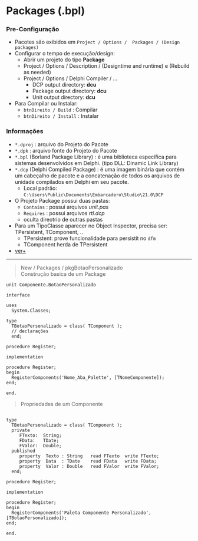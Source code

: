 # Packages (.bpl)

### Pre-Configuração
- Pacotes são exibidos em `Project / Options /  Packages / (Design packages)`
- Configurar o tempo de execução/design:
  - Abrir um projeto do tipo __Package__
  - Project / Options / Description / (Designtime and runtime) e (Rebuild as needed)
  - Project / Options / Delphi Compiler / ...
    - DCP output directory: __dcu__
    - Package output directory: __dcu__
    - Unit output directory: __dcu__
- Para Compilar ou Instalar:
  - `btnDireito / Build` : Compilar
  - `btnDireito / Install` : Instalar     


### Informações
- `*.dproj` : arquivo do Projeto do Pacote
- `*.dpk` : arquivo fonte do Projeto do Pacote
- `*.bpl` (Borland Package Library) : é uma biblioteca específica para sistemas desenvolvidos em Delphi. (tipo DLL: Dinamic Link Library) 
- `*.dcp` (Delphi Compiled Package)  : é uma imagem binária que contém um cabeçalho de pacote e a concatenação de todos os arquivos de unidade compilados em Delphi em seu pacote.
  - Local padrão: `C:\Users\Public\Documents\Embarcadero\Studio\21.0\DCP`
- O Projeto Package possui duas pastas:
  - `Contains` : possui arquivos *unit.pas*
  - `Requires` : possui arquivos *rtl.dcp*
  - oculta direotrio de outras pastas 
- Para um TipoClasse aparecer no Object Inspector, precisa ser: TPersistent, TComponent, ..
  - TPersistent: prove funcionalidade para persistit no `dfm` 
  - TComponent herda de TPersistent
- [ver+](https://www.devmedia.com.br/quick-tips-como-trabalhar-com-packages-no-delphi/16421)


---- 


> New / Packages / pkgBotaoPersonalizado <br>
> Construção basica de um Package
~~~Delphi
unit Componente.BotaoPersonalizado

interface

uses
  System.Classes;

type
  TBotaoPersonalizado = class( TComponent );
  // declarações  
  end;

procedure Register;

implementation

procedure Register;
begin
  RegisterComponents('Nome_Aba_Palette', [TNomeComponente]);
end;

end.
~~~


> Propriedades de um Componente
~~~Delphi

type
  TBotaoPersonalizado = class( TComponent );
  private
     FTexto:  String;
     FData:   TDate;
     FValor:  Double;
  published
     property  Texto : String   read FTexto  write FTexto;
     property  Data  : TDate    read FData   write FData;
     property  Valor : Double   read FValor  write FValor;
  end;

procedure Register;

implementation

procedure Register;
begin
  RegisterComponents('Paleta Componente Personalizado', [TBotaoPersonalizado]);
end;

end.
~~~
